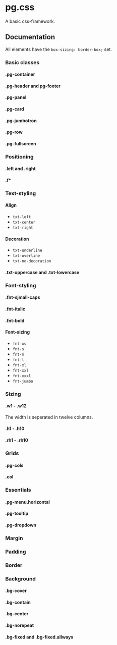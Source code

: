 # pg.css
A basic css-framework.


## Documentation

All elements have the `box-sizing: border-box;` set.

### Basic classes

#### .pg-container

#### .pg-header and pg-footer

#### .pg-panel

#### .pg-card

#### .pg-jumbotron

#### .pg-row

#### .pg-fullscreen




### Positioning

#### .left and .right

#### .f*



### Text-styling

#### Align

* `txt-left`
* `txt-center`
* `txt-right`


#### Decoration

* `txt-underline`
* `txt-overline`
* `txt-no-decoration`


#### .txt-uppercase and .txt-lowercase





### Font-styling

#### .fnt-sjmall-caps

#### .fnt-italic

#### .fnt-bold

#### Font-sizing

* `fnt-xs`
* `fnt-s`
* `fnt-m`
* `fnt-l`
* `fnt-xl`
* `fnt-xxl`
* `fnt-xxxl`
* `fnt-jumbo`



### Sizing

#### .w1 - .w12
The width is seperated in twelve columns.

#### .h1 - .h10


#### .rh1 - .rh10





### Grids

#### .pg-cols

#### .col





### Essentials

#### .pg-menu.horizontal

#### .pg-tooltip

#### .pg-dropdown



### Margin




### Padding




### Border




### Background

#### .bg-cover

#### .bg-contain

#### .bg-center

#### .bg-norepeat

#### .bg-fixed and .bg-fixed.allways
